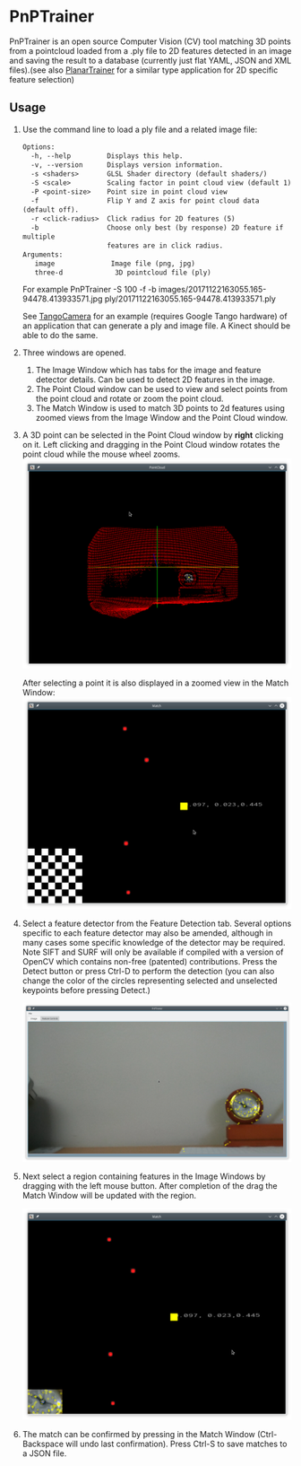 # PnPTrainer

PnPTrainer is an open source Computer Vision (CV) tool matching 3D points from a
pointcloud loaded from a .ply file to 2D features detected in an image and saving the
result to a database (currently just flat YAML, JSON and XML files).(see also
[PlanarTrainer](https://www.github.com/donaldmunro/PlanarTrainer) for a similar type
application for 2D specific feature selection)

## Usage
1. Use the command line to load a ply file and a related image file:
   ```
   Options:
     -h, --help         Displays this help.
     -v, --version      Displays version information.
     -s <shaders>       GLSL Shader directory (default shaders/)
     -S <scale>         Scaling factor in point cloud view (default 1)
     -P <point-size>    Point size in point cloud view
     -f                 Flip Y and Z axis for point cloud data (default off).
     -r <click-radius>  Click radius for 2D features (5)
     -b                 Choose only best (by response) 2D feature if multiple
                        features are in click radius.
   Arguments:
      image              Image file (png, jpg)
      three-d             3D pointcloud file (ply)
   ```
   For example PnPTrainer -S 100 -f -b images/20171122163055.165-94478.413933571.jpg ply/20171122163055.165-94478.413933571.ply

   See [TangoCamera](https://www.github.com/donaldmunro/TangoCamera) for an example (requires Google Tango hardware) of an application that
   can generate a ply and image file. A Kinect should be able to do the same.

2. Three windows are opened.
   1. The Image Window which has tabs for the image and feature detector details. Can be used to
      detect 2D features in the image.
   2. The Point Cloud window can be used to view and select points from the point cloud and rotate or
      zoom the point cloud.
   3. The Match Window is used to match 3D points to 2d features using zoomed views from the Image Window and
      the Point Cloud window.

3. A 3D point can be selected in the Point Cloud window by **right** clicking on it. Left clicking and dragging in
   the Point Cloud window rotates the point cloud while the mouse wheel zooms.
   ![Pointcloud Screenshot](doc/pointcloud.png?raw=true "PointCloud Screenshot")

   After selecting a point it is also displayed in a zoomed view in the Match Window:
   ![Matchwin Screenshot](doc/matchwin-1.png?raw=true "Matchwin Screenshot")


4. Select a feature detector from the Feature Detection tab. Several options specific
   to each feature detector may also be amended, although in many cases some specific
   knowledge of the detector may be required. Note SIFT and SURF will only be available
   if compiled with a version of OpenCV which contains non-free (patented) contributions.
   Press the Detect button or press Ctrl-D to perform the detection (you can also change
   the color of the circles representing selected and unselected keypoints before pressing
   Detect.)

   ![Features Screenshot](doc/features.png?raw=true "Features Screenshot")

5. Next select a region containing features in the Image Windows by dragging with the
   left mouse button. After completion of the drag the Match Window will be updated with
   the region.

   ![Match Screenshot 2](doc/matchwin-2.png?raw=true "Match Screenshot 2")


6.  The match can be confirmed by pressing <Enter> in the Match Window (Ctrl-Backspace will
    undo last confirmation). Press Ctrl-S to save matches to a JSON file.


